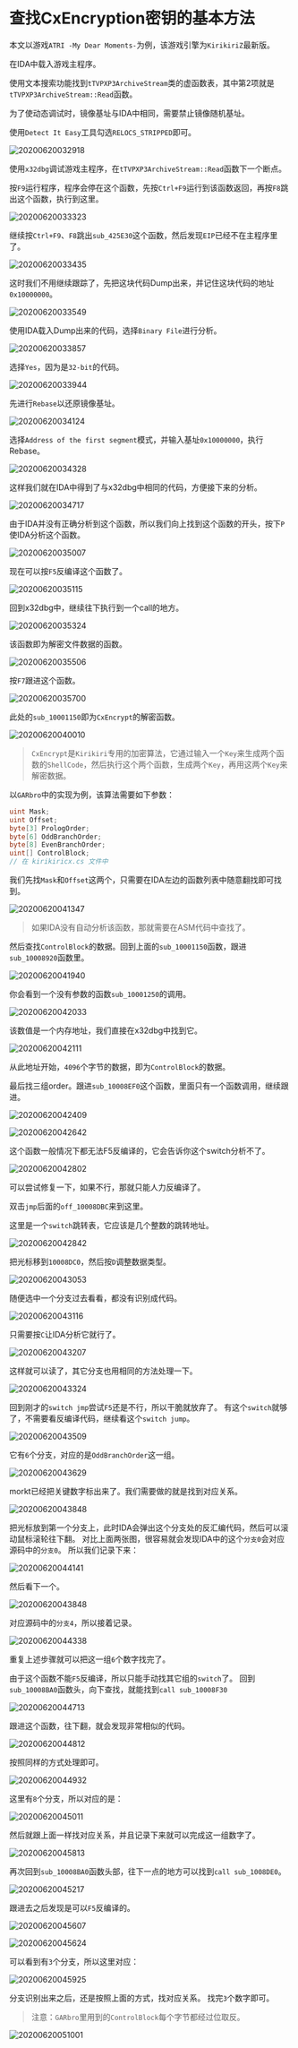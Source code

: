 # 查找CxEncryption密钥的基本方法

本文以游戏`ATRI -My Dear Moments-`为例，该游戏引擎为`KirikiriZ`最新版。

在IDA中载入游戏主程序。

使用文本搜索功能找到`tTVPXP3ArchiveStream`类的虚函数表，其中第2项就是`tTVPXP3ArchiveStream::Read`函数。

为了使动态调试时，镜像基址与IDA中相同，需要禁止镜像随机基址。

使用`Detect It Easy`工具勾选`RELOCS_STRIPPED`即可。

![20200620032918](images/20200620032918.png)

使用`x32dbg`调试游戏主程序，在`tTVPXP3ArchiveStream::Read`函数下一个断点。

按`F9`运行程序，程序会停在这个函数，先按`Ctrl+F9`运行到该函数返回，再按`F8`跳出这个函数，执行到这里。

![20200620033323](images/20200620033323.png)

继续按`Ctrl+F9`、`F8`跳出`sub_425E30`这个函数，然后发现`EIP`已经不在主程序里了。

![20200620033435](images/20200620033435.png)

这时我们不用继续跟踪了，先把这块代码Dump出来，并记住这块代码的地址`0x10000000`。

![20200620033549](images/20200620033549.png)

使用IDA载入Dump出来的代码，选择`Binary File`进行分析。

![20200620033857](images/20200620033857.png)

选择`Yes`，因为是`32-bit`的代码。

![20200620033944](images/20200620033944.png)

先进行`Rebase`以还原镜像基址。

![20200620034124](images/20200620034124.png)

选择`Address of the first segment`模式，并输入基址`0x10000000`，执行Rebase。

![20200620034328](images/20200620034328.png)

这样我们就在IDA中得到了与x32dbg中相同的代码，方便接下来的分析。

![20200620034717](images/20200620034717.png)

由于IDA并没有正确分析到这个函数，所以我们向上找到这个函数的开头，按下`P`使IDA分析这个函数。

![20200620035007](images/20200620035007.png)

现在可以按`F5`反编译这个函数了。

![20200620035115](images/20200620035115.png)

回到x32dbg中，继续往下执行到一个call的地方。

![20200620035324](images/20200620035324.png)

该函数即为解密文件数据的函数。

![20200620035506](images/20200620035506.png)

按`F7`跟进这个函数。

![20200620035700](images/20200620035700.png)

此处的`sub_10001150`即为`CxEncrypt`的解密函数。

![20200620040010](images/20200620040010.png)

> `CxEncrypt`是`Kirikiri`专用的加密算法，它通过输入一个`Key`来生成两个函数的`ShellCode`，然后执行这个两个函数，生成两个`Key`，再用这两个`Key`来解密数据。

以`GARbro`中的实现为例，该算法需要如下参数：

```csharp
uint Mask;
uint Offset;
byte[3] PrologOrder;
byte[6] OddBranchOrder;
byte[8] EvenBranchOrder;
uint[] ControlBlock;
// 在 kirikiricx.cs 文件中
```

我们先找`Mask`和`Offset`这两个，只需要在IDA左边的函数列表中随意翻找即可找到。

![20200620041347](images/20200620041347.png)

> 如果IDA没有自动分析该函数，那就需要在ASM代码中查找了。

然后查找`ControlBlock`的数据。回到上面的`sub_10001150`函数，跟进`sub_10008920`函数里。

![20200620041940](images/20200620041940.png)

你会看到一个没有参数的函数`sub_10001250`的调用。

![20200620042033](images/20200620042033.png)

该数值是一个内存地址，我们直接在x32dbg中找到它。

![20200620042111](images/20200620042111.png)

从此地址开始，`4096`个字节的数据，即为`ControlBlock`的数据。

最后找三组order。跟进`sub_10008EF0`这个函数，里面只有一个函数调用，继续跟进。

![20200620042409](images/20200620042409.png)

![20200620042642](images/20200620042642.png)

这个函数一般情况下都无法F5反编译的，它会告诉你这个switch分析不了。

![20200620042802](images/20200620042802.png)

可以尝试修复一下，如果不行，那就只能人力反编译了。

双击`jmp`后面的`off_10008DBC`来到这里。

这里是一个`switch`跳转表，它应该是几个整数的跳转地址。

![20200620042842](images/20200620042842.png)

把光标移到`10008DC0`，然后按`D`调整数据类型。

![20200620043053](images/20200620043053.png)

随便选中一个分支过去看看，都没有识别成代码。

![20200620043116](images/20200620043116.png)

只需要按`C`让IDA分析它就行了。

![20200620043207](images/20200620043207.png)

这样就可以读了，其它分支也用相同的方法处理一下。

![20200620043324](images/20200620043324.png)

回到刚才的`switch jmp`尝试`F5`还是不行，所以干脆就放弃了。
有这个`switch`就够了，不需要看反编译代码，继续看这个`switch jump`。

![20200620043509](images/20200620043509.png)

它有`6`个分支，对应的是`OddBranchOrder`这一组。

![20200620043629](images/20200620043629.png)

morkt已经把关键数字标出来了。我们需要做的就是找到对应关系。

![20200620043848](images/20200620043848.png)

把光标放到第一个分支上，此时IDA会弹出这个分支处的反汇编代码，然后可以滚动鼠标滚轮往下翻。
对比上面两张图，很容易就会发现IDA中的这个`分支0`会对应源码中的`分支0`。
所以我们记录下来：

![20200620044141](images/20200620044141.png)

然后看下一个。

![20200620043848](images/20200620044222.png)

对应源码中的`分支4`，所以接着记录。

![20200620044338](images/20200620044338.png)

重复上述步骤就可以把这一组`6`个数字找完了。

由于这个函数不能`F5`反编译，所以只能手动找其它组的`switch`了。
回到`sub_10008BA0`函数头，向下查找，就能找到`call sub_10008F30`

![20200620044713](images/20200620044713.png)

跟进这个函数，往下翻，就会发现非常相似的代码。

![20200620044812](images/20200620044812.png)

按照同样的方式处理即可。

![20200620044932](images/20200620044932.png)

这里有`8`个分支，所以对应的是：

![20200620045011](images/20200620045011.png)

然后就跟上面一样找对应关系，并且记录下来就可以完成这一组数字了。

![20200620045813](images/20200620045813.png)

再次回到`sub_10008BA0`函数头部，往下一点的地方可以找到`call sub_1008DE0`。

![20200620045217](images/20200620045217.png)

跟进去之后发现是可以`F5`反编译的。

![20200620045607](images/20200620045607.png)

![20200620045624](images/20200620045624.png)

可以看到有`3`个分支，所以这里对应：

![20200620045925](images/20200620045925.png)

分支识别出来之后，还是按照上面的方式，找对应关系。
找完`3`个数字即可。

> 注意：`GARbro`里用到的`ControlBlock`每个字节都经过位取反。

![20200620051001](images/20200620051001.png)